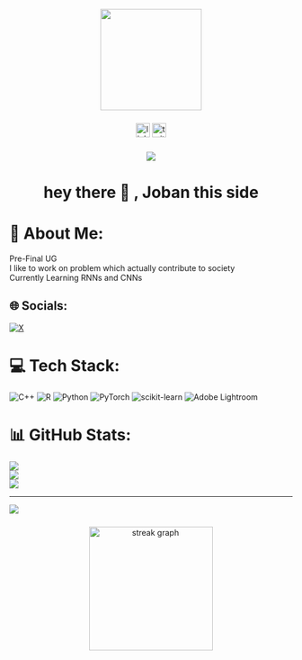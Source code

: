 <br clear="both">

<div align="center">
  <img height="180" src="https://media.giphy.com/media/v1.Y2lkPTc5MGI3NjExb3plMXlmanJ2NzRmdDhkNGk1enhsdGFqOGRzYjV6cHRxeG5ibTZzdiZlcD12MV9naWZzX3NlYXJjaCZjdD1n/sthmCnCpfr8M8jtTQy/giphy.gif"  />
</div>

###

<div align="center">
  <img src="https://img.shields.io/static/v1?message=LinkedIn&logo=linkedin&label=&color=0077B5&logoColor=white&labelColor=&style=for-the-badge" height="25" alt="linkedin logo"  />
  <a href="https://x.com/j0bannagra" target="_blank">
    <img src="https://img.shields.io/static/v1?message=Twitter&logo=twitter&label=&color=1DA1F2&logoColor=white&labelColor=&style=for-the-badge" height="25" alt="twitter logo"  />
  </a>
</div>

###

<div align="center">
  <img src="https://visitor-badge.laobi.icu/badge?page_id=jobanpreetsinghnagra.jobanpreetsinghnagra&"  />
</div>

###

<h1 align="center">hey there 👋 , Joban this side</h1>

###
# 💫 About Me:
Pre-Final  UG<br>I like to work on problem which actually contribute to society<br>Currently Learning RNNs and CNNs


## 🌐 Socials:
[![X](https://img.shields.io/badge/X-black.svg?logo=X&logoColor=white)](https://x.com/j0bannagra) 

# 💻 Tech Stack:
![C++](https://img.shields.io/badge/c++-%2300599C.svg?style=flat-square&logo=c%2B%2B&logoColor=white) ![R](https://img.shields.io/badge/r-%23276DC3.svg?style=flat-square&logo=r&logoColor=white) ![Python](https://img.shields.io/badge/python-3670A0?style=flat-square&logo=python&logoColor=ffdd54) ![PyTorch](https://img.shields.io/badge/PyTorch-%23EE4C2C.svg?style=flat-square&logo=PyTorch&logoColor=white) ![scikit-learn](https://img.shields.io/badge/scikit--learn-%23F7931E.svg?style=flat-square&logo=scikit-learn&logoColor=white) ![Adobe Lightroom](https://img.shields.io/badge/Adobe%20Lightroom-31A8FF.svg?style=flat-square&logo=Adobe%20Lightroom&logoColor=white)
# 📊 GitHub Stats:
![](https://github-readme-stats.vercel.app/api?username=jobanpreetsinghnagra&theme=gotham&hide_border=false&include_all_commits=true&count_private=false)<br/>
![](https://nirzak-streak-stats.vercel.app/?user=jobanpreetsinghnagra&theme=gotham&hide_border=false)<br/>
![](https://github-readme-stats.vercel.app/api/top-langs/?username=jobanpreetsinghnagra&theme=gotham&hide_border=false&include_all_commits=true&count_private=false&layout=compact)

---
[![](https://visitcount.itsvg.in/api?id=jobanpreetsinghnagra&icon=0&color=0)](https://visitcount.itsvg.in)

<!-- Proudly created with GPRM ( https://gprm.itsvg.in ) -->

###

<div align="center">
  <img src="https://streak-stats.demolab.com?user=jobanpreetsinghnagra&locale=en&mode=daily&theme=dark&hide_border=false&border_radius=5&order=3" height="220" alt="streak graph"  />
</div>

###
